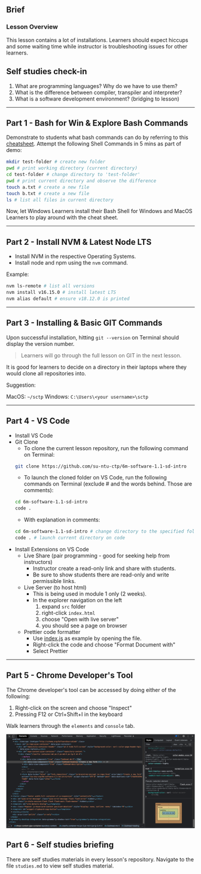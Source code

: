 ## Brief

### Lesson Overview

This lesson contains a lot of installations. Learners should expect hiccups and some waiting time while instructor is troubleshooting issues for other learners.

## Self studies check-in

1. What are programming languages? Why do we have to use them?
2. What is the difference between compiler, transpiler and interpreter?
3. What is a software development environment? (bridging to lesson)

---

## Part 1 - Bash for Win & Explore Bash Commands

Demonstrate to students what bash commands can do by referring to this [cheatsheet](https://www.educative.io/blog/bash-shell-command-cheat-sheet). Attempt the following Shell Commands in 5 mins as part of demo:

```sh
mkdir test-folder # create new folder
pwd # print working directory (current directory)
cd test-folder # change directory to 'test-folder'
pwd # print current directory and observe the difference
touch a.txt # create a new file
touch b.txt # create a new file
ls # list all files in current directory
```

Now, let Windows Learners install their Bash Shell for Windows and MacOS Learners to play around with the cheat sheet.

---

## Part 2 - Install NVM & Latest Node LTS

- Install NVM in the respective Operating Systems.
- Install node and npm using the `nvm` command.

Example:
```sh
nvm ls-remote # list all versions
nvm install v16.15.0 # install latest LTS
nvm alias default # ensure v18.12.0 is printed
```

---

## Part 3 - Installing & Basic GIT Commands

Upon successful installation, hitting `git --version` on Terminal should display the version number.

> Learners will go through the full lesson on GIT in the next lesson.

It is good for learners to decide on a directory in their laptops where they would clone all repositories into. 

Suggestion:

MacOS: `~/sctp`
Windows: `C:\Users\<your username>\sctp`

---

## Part 4 - VS Code

- Install VS Code
- Git Clone
    - To clone the current lesson repository, run the following command on Terminal:
    ```sh
    git clone https://github.com/su-ntu-ctp/6m-software-1.1-sd-intro
    ```
    - To launch the cloned folder on VS Code, run the following commands on Terminal (exclude # and the words behind. Those are comments): 
    ```sh
    cd 6m-software-1.1-sd-intro
    code .
    ```
    - With explanation in comments:
    ```sh
    cd 6m-software-1.1-sd-intro # change directory to the specified folder
    code . # launch current directory on code
    ```
- Install Extensions on VS Code
    - Live Share (pair programming - good for seeking help from instructors)
        - Instructor create a read-only link and share with students.
        - Be sure to show students there are read-only and write permissible links.
    - Live Server (to host html)
        - This is being used in module 1 only (2 weeks).
        - In the explorer navigation on the left
            1. expand `src` folder
            1. right-click `index.html`
            1. choose "Open with live server"
            1. you should see a page on browser 
    - Prettier code formatter
        - Use [index.js](./src/index.js) as example by opening the file.
        - Right-click the code and choose "Format Document with"
        - Select Prettier
---

## Part 5 - Chrome Developer's Tool

The Chrome developer's tool can be accessed by doing either of the following:
1. Right-click on the screen and choose "Inspect"
2. Pressing F12 or Ctrl+Shift+I in the keyboard

Walk learners through the `elements` and `console` tab.

<img src="./assets/dev-tools.png" />

## Part 6 - Self studies briefing

There are self studies materials in every lesson's repository. Navigate to the file `studies.md` to view self studies material.
